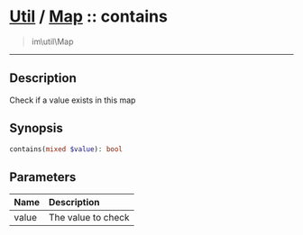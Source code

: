 # [Util](Util.md) / [Map](Util-Map.md) :: contains
 > im\util\Map
____

## Description
Check if a value exists in this map

## Synopsis
```php
contains(mixed $value): bool
```

## Parameters
| Name | Description |
| :--- | :---------- |
| value | The value to check |
